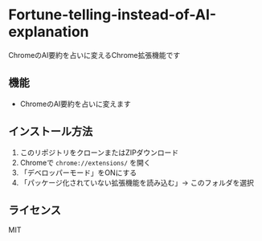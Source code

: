 # Fortune-telling-instead-of-AI-explanation
ChromeのAI要約を占いに変えるChrome拡張機能です

## 機能

- ChromeのAI要約を占いに変えます

## インストール方法

1. このリポジトリをクローンまたはZIPダウンロード
2. Chromeで `chrome://extensions/` を開く
3. 「デベロッパーモード」をONにする
4. 「パッケージ化されていない拡張機能を読み込む」→ このフォルダを選択

## ライセンス

MIT